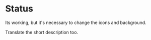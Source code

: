 # Status

Its working, but it's necessary to change the icons and background.

Translate the short description too.
